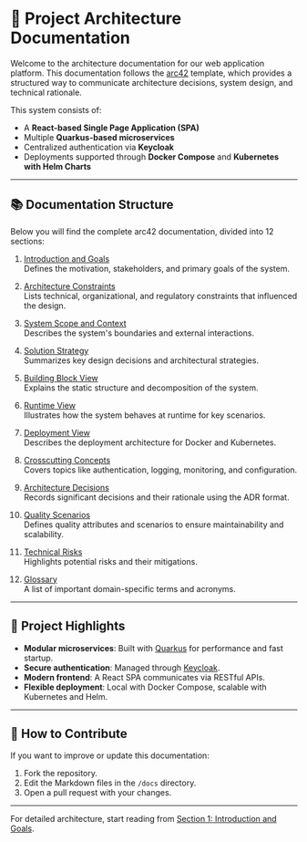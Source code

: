 # 🧭 Project Architecture Documentation

Welcome to the architecture documentation for our web application platform. This documentation follows the [arc42](https://arc42.org) template, which provides a structured way to communicate architecture decisions, system design, and technical rationale.

This system consists of:
- A **React-based Single Page Application (SPA)**
- Multiple **Quarkus-based microservices**
- Centralized authentication via **Keycloak**
- Deployments supported through **Docker Compose** and **Kubernetes with Helm Charts**

---

## 📚 Documentation Structure

Below you will find the complete arc42 documentation, divided into 12 sections:

1. [Introduction and Goals](01_introduction.md)  
   Defines the motivation, stakeholders, and primary goals of the system.

2. [Architecture Constraints](02_architecture_constraints.md)  
   Lists technical, organizational, and regulatory constraints that influenced the design.

3. [System Scope and Context](03_context.md)  
   Describes the system's boundaries and external interactions.

4. [Solution Strategy](04_solution_strategy.md)  
   Summarizes key design decisions and architectural strategies.

5. [Building Block View](05_building_blocks.md)  
   Explains the static structure and decomposition of the system.

6. [Runtime View](06_runtime_view.md)  
   Illustrates how the system behaves at runtime for key scenarios.

7. [Deployment View](07_deployment_view.md)  
   Describes the deployment architecture for Docker and Kubernetes.

8. [Crosscutting Concepts](08_crosscutting_concepts.md)  
   Covers topics like authentication, logging, monitoring, and configuration.

9. [Architecture Decisions](09_architecture_decisions.md)  
   Records significant decisions and their rationale using the ADR format.

10. [Quality Scenarios](10_quality_scenarios.md)  
    Defines quality attributes and scenarios to ensure maintainability and scalability.

11. [Technical Risks](11_technical_risks.md)  
    Highlights potential risks and their mitigations.

12. [Glossary](12_glossary.md)  
    A list of important domain-specific terms and acronyms.

---

## 🚀 Project Highlights

- **Modular microservices**: Built with [Quarkus](https://quarkus.io) for performance and fast startup.
- **Secure authentication**: Managed through [Keycloak](https://www.keycloak.org).
- **Modern frontend**: A React SPA communicates via RESTful APIs.
- **Flexible deployment**: Local with Docker Compose, scalable with Kubernetes and Helm.

---

## 🧩 How to Contribute

If you want to improve or update this documentation:
1. Fork the repository.
2. Edit the Markdown files in the `/docs` directory.
3. Open a pull request with your changes.

---

For detailed architecture, start reading from [Section 1: Introduction and Goals](01_introduction.md).

